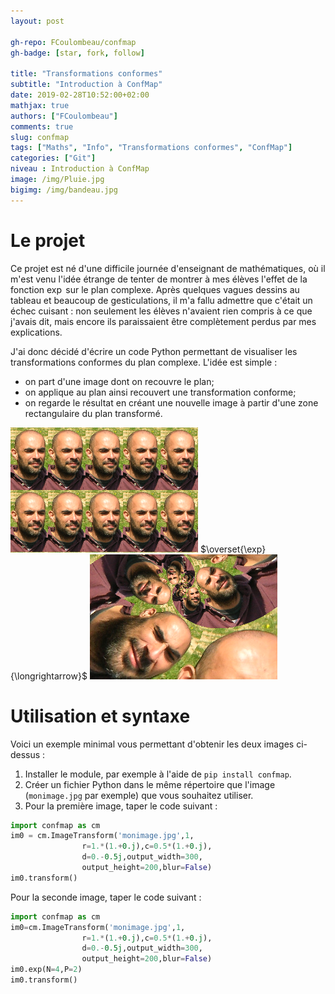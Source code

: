```yaml
---
layout: post

gh-repo: FCoulombeau/confmap
gh-badge: [star, fork, follow]

title: "Transformations conformes"
subtitle: "Introduction à ConfMap"
date: 2019-02-28T10:52:00+02:00
mathjax: true
authors: ["FCoulombeau"]
comments: true
slug: confmap
tags: ["Maths", "Info", "Transformations conformes", "ConfMap"]
categories: ["Git"]
niveau : Introduction à ConfMap
image: /img/Pluie.jpg
bigimg: /img/bandeau.jpg
---
```


# Le projet

Ce projet est né d'une difficile journée d'enseignant de mathématiques, où il m'est venu l'idée étrange de tenter de montrer à mes élèves l'effet de la fonction $\exp$ sur le plan complexe. Après quelques vagues dessins au tableau et beaucoup de gesticulations, il m'a fallu admettre que c'était un échec cuisant : non seulement les élèves n'avaient rien compris à ce que j'avais dit, mais encore ils paraissaient être complètement perdus par mes explications.

J'ai donc décidé d'écrire un code Python permettant de visualiser les transformations conformes du plan complexe. L'idée est simple :

- on part d'une image dont on recouvre le plan;
- on applique au plan ainsi recouvert une transformation conforme;
- on regarde le résultat en créant une nouvelle image à partir d'une zone rectangulaire du plan transformé.

![avant](/img/oim-1.png) $\overset{\exp}{\longrightarrow}$ ![après](/img/oim-2.png)

# Utilisation et syntaxe

Voici un exemple minimal vous permettant d'obtenir les deux images ci-dessus :

1. Installer le module, par exemple à l'aide de `pip install confmap`.
2. Créer un fichier Python dans le même répertoire que l'image (`monimage.jpg` par exemple) que vous souhaitez utiliser.
3. Pour la première image, taper le code suivant :

```python
import confmap as cm
im0 = cm.ImageTransform('monimage.jpg',1,
                r=1.*(1.+0.j),c=0.5*(1.+0.j),
                d=0.-0.5j,output_width=300,
                output_height=200,blur=False)
im0.transform()
```
Pour la seconde image, taper le code suivant :

```python
import confmap as cm
im0=cm.ImageTransform('monimage.jpg',1,
                r=1.*(1.+0.j),c=0.5*(1.+0.j),
                d=0.-0.5j,output_width=300,
                output_height=200,blur=False)
im0.exp(N=4,P=2)
im0.transform()
```